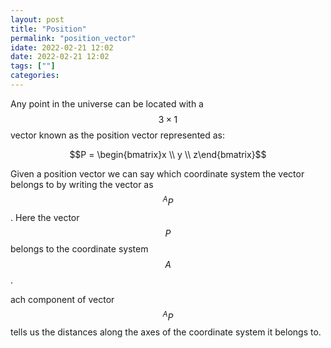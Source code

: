 ```yaml
---
layout: post
title: "Position"
permalink: "position_vector"
idate: 2022-02-21 12:02
date: 2022-02-21 12:02
tags: [""]
categories:
---
```


Any point in the universe can be located with a $$3 \times 1$$ vector known as the position
vector represented as:

$$P = \begin{bmatrix}x \\ y \\ z\end{bmatrix}$$

Given a position vector we can say which coordinate system the vector belongs to
by writing the vector as $$^{A}P$$. Here the vector $$P$$ belongs to the
coordinate system $$A$$.

ach component of vector $$^AP$$ tells us the distances along the axes of the
coordinate system it belongs to.
